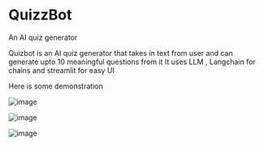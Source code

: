 # QuizzBot
An AI quiz generator

Quizbot is an AI quiz generator that takes in text from user and can generate upto 10 meaningful questions from it 
It uses LLM , Langchain for chains and streamlit for easy UI


Here is some demonstration

![image](https://github.com/user-attachments/assets/d972e703-3291-4ed7-926d-564d0aa829c9)


![image](https://github.com/user-attachments/assets/65acb0dc-8a95-46bb-a0b7-365f04cdbc19)

![image](https://github.com/user-attachments/assets/cebf0fa3-86ac-486b-9848-573789b5a71e)

